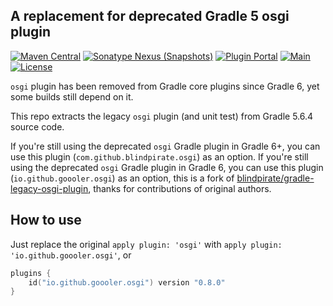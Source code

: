 ## A replacement for deprecated Gradle 5 osgi plugin
[![Maven Central](https://img.shields.io/maven-central/v/io.github.goooler.osgi/gradle-legacy-osgi-plugin)](https://central.sonatype.com/artifact/io.github.goooler.osgi/gradle-legacy-osgi-plugin)
[![Sonatype Nexus (Snapshots)](https://img.shields.io/nexus/s/io.github.goooler.osgi/gradle-legacy-osgi-plugin?&server=https://s01.oss.sonatype.org/)](https://s01.oss.sonatype.org/content/repositories/snapshots/io/github/goooler/osgi/gradle-legacy-osgi-plugin)
[![Plugin Portal](https://img.shields.io/gradle-plugin-portal/v/io.github.goooler.osgi)](https://plugins.gradle.org/plugin/io.github.goooler.osgi)
[![Main](https://github.com/Goooler/gradle-legacy-osgi-plugin/actions/workflows/main.yml/badge.svg?branch=trunk&event=push)](https://github.com/Goooler/gradle-legacy-osgi-plugin/actions/workflows/main.yml)
[![License](https://img.shields.io/github/license/Goooler/gradle-legacy-osgi-plugin.svg)](LICENSE)

`osgi` plugin has been removed from Gradle core plugins since Gradle 6, yet some builds still depend on it.

This repo extracts the legacy `osgi` plugin (and unit test) from Gradle 5.6.4 source code.

If you're still using the deprecated `osgi` Gradle plugin in Gradle 6+, you can use this plugin (`com.github.blindpirate.osgi`) as an option.
If you're still using the deprecated `osgi` Gradle plugin in Gradle 6, you can use this plugin (`io.github.goooler.osgi`) as an option,
this is a fork of [blindpirate/gradle-legacy-osgi-plugin](https://github.com/blindpirate/gradle-legacy-osgi-plugin), thanks for contributions of original authors.

## How to use

Just replace the original `apply plugin: 'osgi'` with `apply plugin: 'io.github.goooler.osgi'`, or
```kotlin
plugins {
    id("io.github.goooler.osgi") version "0.8.0"
}
```
